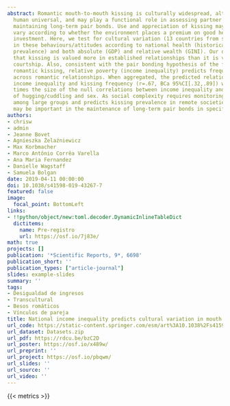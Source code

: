 ```yaml
---
abstract: Romantic mouth-to-mouth kissing is culturally widespread, although not a
  human universal, and may play a functional role in assessing partner health and
  maintaining long-term pair bonds. Use and appreciation of kissing may therefore
  vary according to whether the environment places a premium on good health and partner
  investment. Here, we test for cultural variation (13 countries from six continents)
  in these behaviours/attitudes according to national health (historical pathogen
  prevalence) and both absolute (GDP) and relative wealth (GINI). Our data reveal
  that kissing is valued more in established relationships than it is valued during
  courtship. Also, consistent with the pair bonding hypothesis of the function of
  romantic kissing, relative poverty (income inequality) predicts frequency of kissing
  across romantic relationships. When aggregated, the predicted relationship between
  income inequality and kissing frequency (r=.67, BCa 95%CI[.32,.89]) was over five
  times the size of the null correlations between income inequality and frequency
  of hugging/cuddling and sex. As social complexity requires monitoring resource competition
  among large groups and predicts kissing prevalence in remote societies, this gesture
  may be important in the maintenance of long-term pair bonds in specific environments.
authors:
- chrisw
- admin
- Jeanne Bovet
- Agnieszka Żelaźniewicz
- Max Korbmacher
- Marco Antônio Corrêa Varella
- Ana Maria Fernandez
- Danielle Wagstaff
- Samuela Bolgan
date: 2019-04-11 00:00:00
doi: 10.1038/s41598-019-43267-7
featured: false
image:
  focal_point: BottomLeft
links:
- !!python/object/new:toml.decoder.DynamicInlineTableDict
  dictitems:
    name: Pre-registro
    url: https://osf.io/7j83e/
math: true
projects: []
publication: '*Scientific Reports, 9*, 6698'
publication_short: ''
publication_types: ["article-journal"]
slides: example-slides
summary: ''
tags:
- Desigualdad de ingresos
- Transcultural
- Besos romáticos
- Vínculos de pareja
title: National income inequality predicts cultural variation in mouth to mouth kissing
url_code: https://static-content.springer.com/esm/art%3A10.1038%2Fs41598-019-43267-7/MediaObjects/41598_2019_43267_MOESM2_ESM.pdf
url_dataset: Datasets.zip
url_pdf: https://rdcu.be/bzC2D
url_poster: https://osf.io/x489w/
url_preprint: ''
url_project: https://osf.io/pbqwm/
url_slides: ''
url_source: ''
url_video: ''
---
```

{{< metrics >}}
